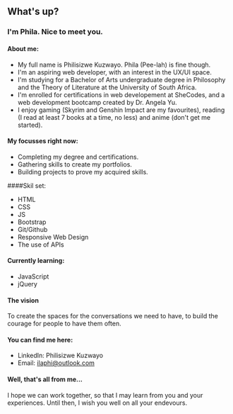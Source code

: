 
##  What's up? 

### I'm Phila. Nice to meet you.

#### About me:
* My full name is Philisizwe Kuzwayo. Phila (Pee-lah) is fine though.
* I'm an aspiring web developer, with an interest in the UX/UI space.
* I'm studying for a Bachelor of Arts undergraduate degree in Philosophy and the Theory of Literature at the University of South Africa.
* I'm enrolled for certifications in web developement at SheCodes, and a web development bootcamp created by Dr. Angela Yu.
* I enjoy gaming (Skyrim and Genshin Impact are my favourites), reading (I read at least 7 books at a time, no less) and anime (don't get me started).

#### My focusses right now:
* Completing my degree and certifications.
* Gathering skills to create my portfolios.
* Building projects to prove my acquired skills.

####Skil set:
* HTML
* CSS
* JS
* Bootstrap
* Git/Github
* Responsive Web Design
* The use of APIs

#### Currently learning:
* JavaScript
* jQuery

#### The vision
To create the spaces for the conversations we need to have, to build the courage for people to have them often.

#### You can find me here:
* LinkedIn: Philisizwe Kuzwayo
* Email: ilaphi@outlook.com

#### Well, that's all from me...
I hope we can work together, so that I may learn from you and your experiences.
Until then, I wish you well on all your endevours.
